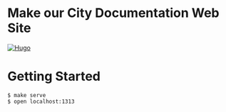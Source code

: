 # Make our City Documentation Web Site

[![Hugo](https://github.com/makeOurCity/documentation/actions/workflows/hugo.yml/badge.svg)](https://github.com/makeOurCity/documentation/actions/workflows/hugo.yml)

# Getting Started

```console
$ make serve
$ open localhost:1313
```
